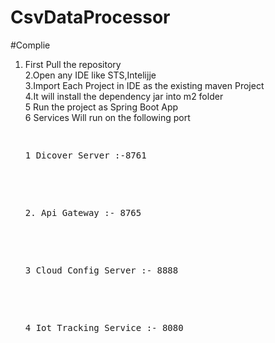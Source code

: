 # CsvDataProcessor

#Complie <br /> 
1. First Pull the repository   <br />                                                                                                                                2.Open any IDE like STS,Intelijje <br />
3.Import Each Project in IDE as the existing maven Project <br />
4.It will install the dependency jar into m2 folder <br />
5 Run the project as  Spring Boot App <br />
6 Services Will run on the following port <br />

    <pre> <pre>1 Dicover Server :-8761 <br />
    <pre> <pre>2. Api Gateway :- 8765 <br />
    <pre> <pre>3 Cloud Config Server :- 8888 <br />
    <pre> <pre>4 Iot Tracking Service :- 8080 <br />

